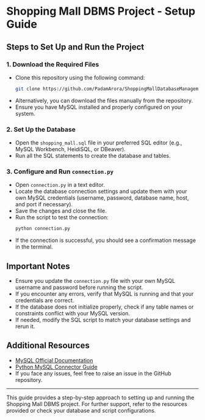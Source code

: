# Shopping Mall DBMS Project - Setup Guide

## Steps to Set Up and Run the Project

### 1. **Download the Required Files**
   - Clone this repository using the following command:
     ```bash
     git clone https://github.com/PadamArora/ShoppingMallDatabaseManagementSystem.git
     ```
   - Alternatively, you can download the files manually from the repository.
   - Ensure you have MySQL installed and properly configured on your system.

### 2. **Set Up the Database**
   - Open the `shopping_mall.sql` file in your preferred SQL editor (e.g., MySQL Workbench, HeidiSQL, or DBeaver).
   - Run all the SQL statements to create the database and tables.

### 3. **Configure and Run `connection.py`**
   - Open `connection.py` in a text editor.
   - Locate the database connection settings and update them with your own MySQL credentials (username, password, database name, host, and port if necessary).
   - Save the changes and close the file.
   - Run the script to test the connection:
     ```bash
     python connection.py
     ```
   - If the connection is successful, you should see a confirmation message in the terminal.

## Important Notes
- Ensure you update the `connection.py` file with your own MySQL username and password before running the script.
- If you encounter any errors, verify that MySQL is running and that your credentials are correct.
- If the database does not initialize properly, check if any table names or constraints conflict with your MySQL version.
- If needed, modify the SQL script to match your database settings and rerun it.

## Additional Resources
- [MySQL Official Documentation](https://dev.mysql.com/doc/)
- [Python MySQL Connector Guide](https://dev.mysql.com/doc/connector-python/en/)
- If you face any issues, feel free to raise an issue in the GitHub repository.

---

This guide provides a step-by-step approach to setting up and running the Shopping Mall DBMS project. For further support, refer to the resources provided or check your database and script configurations.

